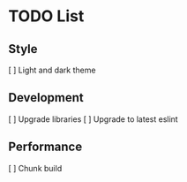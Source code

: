 # TODO List

## Style

[ ] Light and dark theme

## Development

[ ] Upgrade libraries
[ ] Upgrade to latest eslint

## Performance

[ ] Chunk build
